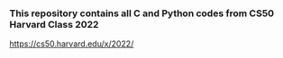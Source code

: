 

### This repository contains all C and Python codes from CS50 Harvard Class 2022

https://cs50.harvard.edu/x/2022/



